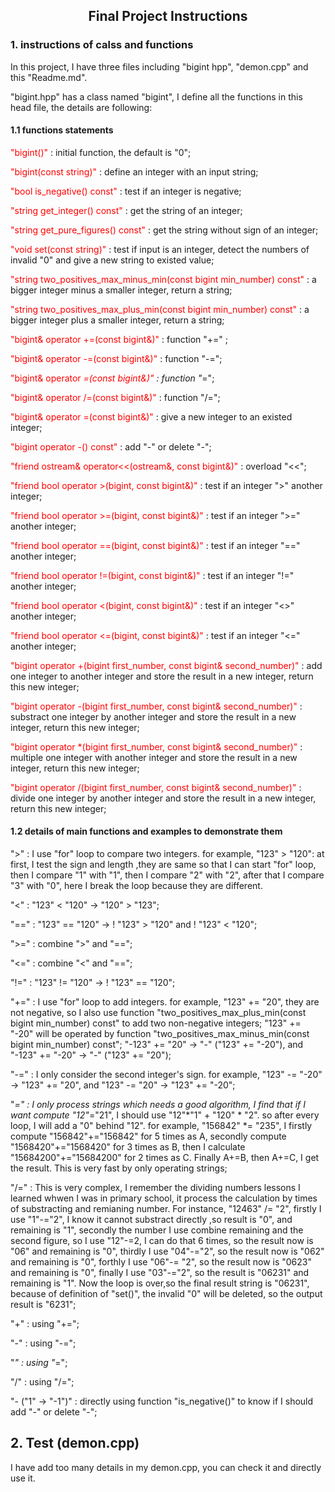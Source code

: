 ## <center> Final Project Instructions

### 1.  instructions of calss and functions
In this project, I have three files including "bigint hpp", "demon.cpp" and this "Readme.md".

"bigint.hpp" has a class named "bigint", I define all the functions in this head file, the details are following:

#### 1.1 functions statements
<span style="color:red;">"bigint()"</span> : initial function, the default is "0";

<span style="color:red;">"bigint(const string)"</span> : define an integer with an input string;

<span style="color:red;">"bool is_negative() const"</span> : test if an integer is negative;

<span style="color:red;">"string get_integer() const"</span> : get the string of an integer;

<span style="color:red;">"string get_pure_figures() const"</span> : get the string without sign of an integer;

<span style="color:red;">"void set(const string)"</span> : test if input is an integer, detect the numbers of invalid "0" and give a new string to existed value;

<span style="color:red;">"string two_positives_max_minus_min(const bigint min_number) const"</span> : a bigger integer minus a smaller integer, return a string;

<span style="color:red;">"string two_positives_max_plus_min(const bigint min_number) const"</span> : a bigger integer plus a smaller integer, return a string;

<span style="color:red;">"bigint& operator +=(const bigint&)"</span> : function "+=" ;

<span style="color:red;">"bigint& operator -=(const bigint&)"</span> : function "-=";

<span style="color:red;">"bigint& operator *=(const bigint&)"</span> : function "*=";

<span style="color:red;">"bigint& operator /=(const bigint&)"</span> : function "/=";

<span style="color:red;">"bigint& operator =(const bigint&)"</span> : give a new integer to an existed integer;

<span style="color:red;">"bigint operator -() const"</span> : add "-" or delete "-";

<span style="color:red;">"friend ostream& operator<<(ostream&, const bigint&)"</span> : overload "<<";

<span style="color:red;">"friend bool operator >(bigint, const bigint&)"</span> : test if an integer ">" another integer;

<span style="color:red;">"friend bool operator >=(bigint, const bigint&)"</span> : test if an integer ">=" another integer;

<span style="color:red;">"friend bool operator ==(bigint, const bigint&)"</span> : test if an integer "==" another integer;

<span style="color:red;">"friend bool operator !=(bigint, const bigint&)"</span> : test if an integer "!=" another integer;

<span style="color:red;">"friend bool operator <(bigint, const bigint&)"</span> : test if an integer "<>" another integer;

<span style="color:red;">"friend bool operator <=(bigint, const bigint&)"</span> : test if an integer "<=" another integer;

<span style="color:red;">"bigint operator +(bigint first_number, const bigint& second_number)"</span> : add one integer to another integer and store the result in a new integer, return this new integer;

<span style="color:red;">"bigint operator -(bigint first_number, const bigint& second_number)"</span> : substract one integer by another integer and store the result in a new integer, return this new integer;

<span style="color:red;">"bigint operator *(bigint first_number, const bigint& second_number)"</span> : multiple one integer with another integer and store the result in a new integer, return this new integer;

<span style="color:red;">"bigint operator /(bigint first_number, const bigint& second_number)"</span> : divide one integer by another integer and store the result in a new integer, return this new integer;

#### 1.2 details of main functions and examples to demonstrate them

">" : I use "for" loop to compare two integers. for example, "123" > "120": at first, I test the sign and length ,they are same so that I can start "for" loop, then I compare "1" with "1", then I compare "2" with "2", after that I compare "3" with "0", here I break the loop because they are different. 

"<" : "123" < "120" -> "120" > "123";

"==" : "123" == "120" ->   ! "123" > "120" and ! "123" < "120";

">=" : combine ">" and "==";

"<=" : combine "<" and "==";

"!=" : "123" != "120" -> ! "123" == "120";

"+=" : I use "for" loop to add integers. for example, "123" += "20", they are not negative, so I also use function "two_positives_max_plus_min(const bigint min_number) const" to add two non-negative integers; "123" += "-20" will be operated by function "two_positives_max_minus_min(const bigint min_number) const"; "-123" += "20" -> "-" ("123" += "-20"), and
"-123" += "-20" -> "-" ("123" += "20");

"-=" : I only consider the second integer's sign. for example, "123" -= "-20" -> "123" += "20",  and "123" -= "20" -> "123" += "-20";

"*=" : I only process strings which needs a good algorithm, I find that if I want compute "12"*="21", I should use "12"*"1" + "120" * "2". so after every loop, I will add a "0" behind "12". for example, "156842" *= "235", I firstly compute "156842"+="156842" for 5 times as A, secondly compute "1568420"+="1568420" for 3 times as B, then I calculate "15684200"+="15684200" for 2 times as C. Finally A+=B, then A+=C, I get the result. This is very fast by only operating strings;

"/=" : This is very complex, I remember the dividing numbers lessons I learned whwen I was in primary school, it process the calculation by times of substracting and remianing number. For instance, "12463" /= "2", firstly I use "1"-="2", I know it cannot substract directly ,so result is "0", and remaining is "1", secondly the number I use combine remaining and the second figure, so I use "12"-=2, I can do that 6 times, so the result now is "06" and remaining is "0", thirdly I use "04"-="2", so the result now is "062" and remaining is "0", forthly I use "06"-= "2", so the result now is "0623" and remaining is "0", finally I use "03"-="2", so the result is "06231" and remaining is "1". Now the loop is over,so the final result string is "06231", because of definition of "set()", the invalid "0" will be deleted, so the output result is "6231";

"+" : using "+=";

"-" : using "-=";

"*" : using "*=";

"/" : using "/=";

"- ("1" -> "-1")" : directly using function "is_negative()" to know if I should add "-" or delete "-"; 

## 2.  Test (demon.cpp)
I have add too many details in my demon.cpp, you can check it and directly use it.
